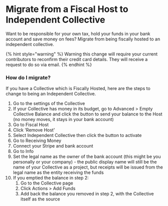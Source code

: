 # Migrate from a Fiscal Host to Independent Collective

Want to be responsible for your own tax, hold your funds in your bank account and save money on fees? Migrate from being fiscally hosted to an independent collective.&#x20;

{% hint style="warning" %}
Warning this change will require your current contributors to reconfirm their credit card details. They will receive a request to do so via email.&#x20;
{% endhint %}

### How do I migrate?&#x20;

If you have a Collective which is Fiscally Hosted, here are the steps to change to being an Independent Collective.

1. Go to the settings of the Collective
2. If your Collective has money in its budget, go to Advanced > Empty Collective Balance and click the button to send your balance to the Host (no money moves, it stays in your bank account)
3. Go to Fiscal Host
4. Click 'Remove Host'
5. Select Independent Collective then click the button to activate
6. Go to Receiving Money
7. Connect your Stripe and bank account
8. Go to Info
9. Set the legal name as the owner of the bank account (this might be you personally or your company) - the public display name will still be the name of your Collective as a project, but receipts will be issued from the legal name as the entity receiving the funds
10. If you emptied the balance in step 2:
    1. Go to the Collective page
    2. Click Actions > Add Funds
    3. Add back the balance you removed in step 2, with the Collective itself as the source
